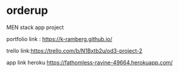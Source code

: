 # orderup
MEN stack app project


portfolio link : https://k-ramberg.github.io/

trello link:https://trello.com/b/N1Bxtb2u/od3-project-2

app link heroku https://fathomless-ravine-49664.herokuapp.com/
